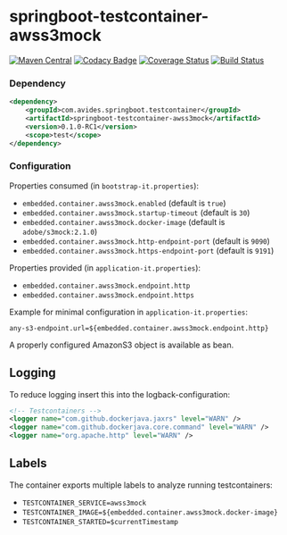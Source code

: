 springboot-testcontainer-awss3mock
===================================

[![Maven Central](https://img.shields.io/maven-metadata/v/http/central.maven.org/maven2/com/avides/springboot/testcontainer/springboot-testcontainer-awss3mock/maven-metadata.xml.svg)](https://search.maven.org/#search%7Cgav%7C1%7Cg%3A%22com.avides.springboot.testcontainer%22%20AND%20a%3A%22springboot-testcontainer-awss3mock%22)
[![Codacy Badge](https://api.codacy.com/project/badge/Grade/3ef2b23118074ae7bbe52a3bd53defad)](https://www.codacy.com/app/avides-builds/springboot-testcontainer-awss3mock?utm_source=github.com&amp;utm_medium=referral&amp;utm_content=springboot-testcontainer/springboot-testcontainer-awss3mock&amp;utm_campaign=Badge_Grade)
[![Coverage Status](https://coveralls.io/repos/springboot-testcontainer/springboot-testcontainer-awss3mock/badge.svg)](https://coveralls.io/r/springboot-testcontainer/springboot-testcontainer-awss3mock)
[![Build Status](https://travis-ci.org/springboot-testcontainer/springboot-testcontainer-awss3mock.svg?branch=master)](https://travis-ci.org/springboot-testcontainer/springboot-testcontainer-awss3mock)

### Dependency
```xml
<dependency>
	<groupId>com.avides.springboot.testcontainer</groupId>
	<artifactId>springboot-testcontainer-awss3mock</artifactId>
	<version>0.1.0-RC1</version>
	<scope>test</scope>
</dependency>
```

### Configuration
Properties consumed (in `bootstrap-it.properties`):
- `embedded.container.awss3mock.enabled` (default is `true`)
- `embedded.container.awss3mock.startup-timeout` (default is `30`)
- `embedded.container.awss3mock.docker-image` (default is `adobe/s3mock:2.1.0`)
- `embedded.container.awss3mock.http-endpoint-port` (default is `9090`)
- `embedded.container.awss3mock.https-endpoint-port` (default is `9191`)

Properties provided (in `application-it.properties`):
- `embedded.container.awss3mock.endpoint.http`
- `embedded.container.awss3mock.endpoint.https`

Example for minimal configuration in `application-it.properties`:
```
any-s3-endpoint.url=${embedded.container.awss3mock.endpoint.http}
```

A properly configured AmazonS3 object is available as bean.

## Logging
To reduce logging insert this into the logback-configuration:
```xml
<!-- Testcontainers -->
<logger name="com.github.dockerjava.jaxrs" level="WARN" />
<logger name="com.github.dockerjava.core.command" level="WARN" />
<logger name="org.apache.http" level="WARN" />
```

## Labels
The container exports multiple labels to analyze running testcontainers:
- `TESTCONTAINER_SERVICE=awss3mock`
- `TESTCONTAINER_IMAGE=${embedded.container.awss3mock.docker-image}`
- `TESTCONTAINER_STARTED=$currentTimestamp`